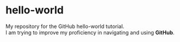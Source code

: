 # hello-world
My repository for the GitHub hello-world tutorial.  
I am trying to improve my proficiency in navigating and using **GitHub**.
